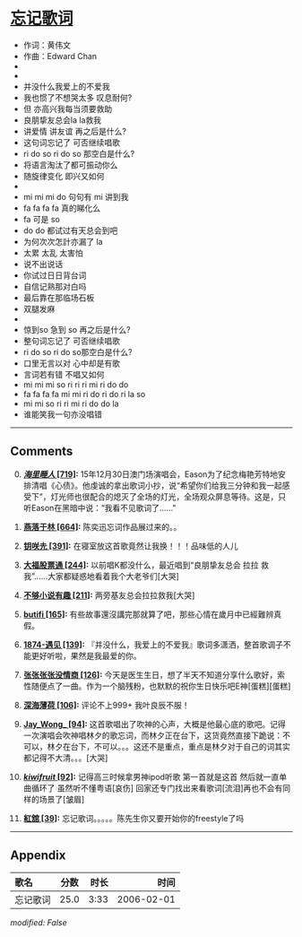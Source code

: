 # [忘记歌词](https://music.163.com/song?id=66044)

* 作词：黄伟文
* 作曲：Edward Chan
*
*
* 并没什么我爱上的不爱我
* 我也惯了不想哭太多 叹息耐何?
* 但 亦高兴我每当须要救助
* 良朋挚友总会la la救我
* 讲爱情 讲友谊 再之后是什么?
* 这句词忘记了 可否继续唱歌
* ri do so ri do so 那空白是什么?
* 将语言淘汰了都可振动你么
* 随旋律变化 即兴又如何
* 
* mi mi mi do 句句有 mi 讲到我
* fa fa fa fa 真的睇化么
* fa 可是 so
* do do 都试过有天总会到吧
* 为何次次怎計亦漏了 la
* 太累 太乱 太害怕
* 说不出说话
* 你试过日日背台词
* 自信记熟那对白吗
* 最后靠在那临场石板
* 双腿发麻
* 
* 惊到so 急到 so 再之后是什么?
* 整句词忘记了 可否继续唱歌
* ri do so ri do so那空白是什么?
* 口里无言以对 心中却是有歌
* 言词若有错 不唱又如何
* mi mi mi so ri ri ri mi ri do do
* fa fa fa fa mi mi ri do ri do ri la so
* mi mi so ri ri mi ri do do la
* 谁能笑我一句亦没唱错


---

## Comments
0. **[_海里睡人_ \[719\]](https://music.163.com/#/user/home?id=306819098):** 15年12月30日澳门场演唱会，Eason为了纪念梅艳芳特地安排清唱《心债》。他虔诚的拿出歌词小抄，说“希望你们给我三分钟和我一起感受下”，灯光师也很配合的熄灭了全场的灯光，全场观众屏息等待。这是，只听Eason在黑暗中说：“我看不见歌词了......"

1. **[燕落于林 \[664\]](https://music.163.com/#/user/home?id=5900164):** 陈奕迅忘词作品展过来的。。

2. **[钥咲圥 \[391\]](https://music.163.com/#/user/home?id=64562627):** 在寝室放这首歌竟然让我换！！！品味低的人儿

3. **[大福股票通 \[244\]](https://music.163.com/#/user/home?id=9656996):** 以前唱K都没什么，最近唱到“良朋挚友总会 拉拉 救我”......大家都疑惑地看着我个大老爷们[大哭]

4. **[不够小说有趣 \[211\]](https://music.163.com/#/user/home?id=37451793):** 两旁基友总会拉拉救我[大哭]

5. **[butifi \[165\]](https://music.163.com/#/user/home?id=30468222):** 有些故事還沒講完那就算了吧，那些心情在歲月中已經難辨真假。

6. **[1874-遇见 \[139\]](https://music.163.com/#/user/home?id=59638034):** 『并没什么，我爱上的不爱我』歌词多潇洒，整首歌调子不能更好听啦，果然是我最爱的你。

7. **[张张张张没情商 \[126\]](https://music.163.com/#/user/home?id=65296953):** 今天是医生生日，想了半天不知道分享什么歌好，索性随便点了一曲。作为一个脑残粉，也默默的祝你生日快乐吧E神[蛋糕][蛋糕]

8. **[深海薄荷 \[106\]](https://music.163.com/#/user/home?id=30875099):** 评论不上999+ 我叶良辰不服！

9. **[Jay_Wong_ \[94\]](https://music.163.com/#/user/home?id=9287927):** 这首歌唱出了吹神的心声，大概是他最心底的歌吧。记得一次演唱会吹神唱林夕的歌忘词，而林夕正在台下，这货竟然直接下跪说：不可以，林夕在台下，不可以。。。这还不是重点，重点是林夕对于自己的词其实都记得不大清。。。[大哭]

10. **[_kiwifruit_ \[92\]](https://music.163.com/#/user/home?id=74032593):** 记得高三时候拿男神ipod听歌 第一首就是这首 然后就一直单曲循环了 虽然听不懂粤语[哀伤] 回家还专门找出来看歌词[流泪]再也不会有同样的场景了[皱眉]

11. **[紅舘 \[39\]](https://music.163.com/#/user/home?id=340157944):** 忘记歌词。。。。。陈先生你又要开始你的freestyle了吗



---

## Appendix

|歌名|分数|时长|时间|
|:---|:---:|---:|---:|
|忘记歌词|25.0|3:33|2006-02-01

*modified: False*